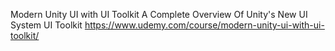 Modern Unity UI with UI Toolkit
A Complete Overview Of Unity's New UI System UI Toolkit
https://www.udemy.com/course/modern-unity-ui-with-ui-toolkit/

